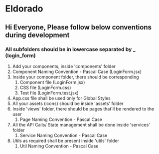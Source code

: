 # Eldorado
## Hi Everyone, Please follow below conventions during development
### All subfolders should be in lowercase separated by _ (login_form)

1.  Add your components, inside 'components' folder
2.  Component Naming Convention - Pascal Case (LoginForm.jsx)
3.  Inside your component folder, there should be corresponding 
    1.  Component file (LoginForm.jsx)
    2.  CSS file (LoginForm.css)
    3.  Test file (LoginForm.test.jsx)
4.  App.css file shall be used only for Global Styles
5.  All your assets (icons) should be inside 'assets' folder
6.  Inside 'views' folder, there should be pages that'll be rendered to the user
    1.  Page Naming Convention - Pascal Case 
7.  All the API Calls/ State management shall be done inside 'services' folder
    1.  Service Naming Convention - Pascal Case 
8.  Utils as required shall be present inside 'utils' folder
    1.  Util Naming Convention - Pascal Case 